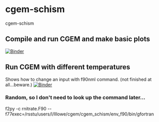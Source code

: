 # cgem-schism

cgem-schism


## Compile and run CGEM and make basic plots
[![Binder](https://mybinder.org/badge_logo.svg)](https://mybinder.org/v2/gh/lisalenorelowe/cgem-schism.git/HEAD?labpath=cgem.ipynb)


## Run CGEM with different temperatures
Shows how to change an input with f90nml command.  (not finished at all...beware.)
[![Binder](https://mybinder.org/badge_logo.svg)](https://mybinder.org/v2/gh/lisalenorelowe/cgem-schism.git/HEAD?labpath=cgem_testing.ipynb)


### Random, so I don't need to look up the command later...
f2py -c rnitrate.F90 --f77exec=/rsstu/users/l/lllowe/cgem/cgem_schism/env_f90/bin/gfortran
